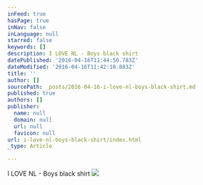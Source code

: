 ```yaml
---
inFeed: true
hasPage: true
inNav: false
inLanguage: null
starred: false
keywords: []
description: I LOVE NL - Boys black shirt
datePublished: '2016-04-16T11:44:50.783Z'
dateModified: '2016-04-16T11:42:10.883Z'
title: ''
author: []
sourcePath: _posts/2016-04-16-i-love-nl-boys-black-shirt.md
published: true
authors: []
publisher:
  name: null
  domain: null
  url: null
  favicon: null
url: i-love-nl-boys-black-shirt/index.html
_type: Article

---
```

I LOVE NL - Boys black shirt
![](https://the-grid-user-content.s3-us-west-2.amazonaws.com/2e13bffa-adaa-4979-9cfd-eb864c84464d.png)